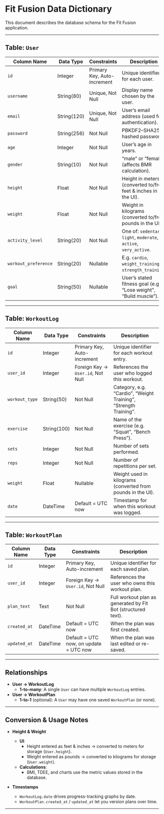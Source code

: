 # Fit Fusion Data Dictionary

This document describes the database schema for the Fit Fusion application.

---

## Table: `User`

| Column Name         | Data Type    | Constraints                             | Description                                                                          |
|---------------------|--------------|-----------------------------------------|--------------------------------------------------------------------------------------|
| `id`                | Integer      | Primary Key, Auto-increment             | Unique identifier for each user.                                                     |
| `username`          | String(80)   | Unique, Not Null                        | Display name chosen by the user.                                                     |
| `email`             | String(120)  | Unique, Not Null                        | User’s email address (used for authentication).                                      |
| `password`          | String(256)  | Not Null                                | PBKDF2–SHA256 hashed password.                                                       |
| `age`               | Integer      | Not Null                                | User’s age in years.                                                                 |
| `gender`            | String(10)   | Not Null                                | “male” or “female” (affects BMR calculation).                                        |
| `height`            | Float        | Not Null                                | Height in meters (converted to/from feet & inches in the UI).                       |
| `weight`            | Float        | Not Null                                | Weight in kilograms (converted to/from pounds in the UI).                            |
| `activity_level`    | String(20)   | Not Null                                | One of: `sedentary`, `light`, `moderate`, `active`, `very_active`.                   |
| `workout_preference`| String(20)   | Nullable                                | E.g. `cardio`, `weight_training`, `strength_training`.                               |
| `goal`              | String(50)   | Nullable                                | User’s stated fitness goal (e.g., “Lose weight”, “Build muscle”).                    |

---

## Table: `WorkoutLog`

| Column Name    | Data Type   | Constraints                      | Description                                                  |
|----------------|-------------|----------------------------------|--------------------------------------------------------------|
| `id`           | Integer     | Primary Key, Auto-increment      | Unique identifier for each workout entry.                    |
| `user_id`      | Integer     | Foreign Key → `User.id`, Not Null| References the user who logged this workout.                 |
| `workout_type` | String(50)  | Not Null                         | Category, e.g. “Cardio”, “Weight Training”, “Strength Training”. |
| `exercise`     | String(100) | Not Null                         | Name of the exercise (e.g. “Squat”, “Bench Press”).          |
| `sets`         | Integer     | Not Null                         | Number of sets performed.                                    |
| `reps`         | Integer     | Not Null                         | Number of repetitions per set.                               |
| `weight`       | Float       | Nullable                         | Weight used in kilograms (converted from pounds in the UI).  |
| `date`         | DateTime    | Default = UTC now                | Timestamp for when this workout was logged.                  |

---

## Table: `WorkoutPlan`

> 

| Column Name    | Data Type   | Constraints                               | Description                                                      |
|----------------|-------------|-------------------------------------------|------------------------------------------------------------------|
| `id`           | Integer     | Primary Key, Auto-increment               | Unique identifier for each saved plan.                          |
| `user_id`      | Integer     | Foreign Key → `User.id`, Not Null         | References the user who owns this workout plan.                 |
| `plan_text`    | Text        | Not Null                                  | Full workout plan as generated by Fit Bot (structured text).     |
| `created_at`   | DateTime    | Default = UTC now                         | When the plan was first created.                                |
| `updated_at`   | DateTime    | Default = UTC now, on update = UTC now    | When the plan was last edited or re-saved.                      |

---

## Relationships

- **User → WorkoutLog**  
  - **1-to-many**: A single `User` can have multiple `WorkoutLog` entries.
- **User → WorkoutPlan**  
  - **1-to-1** (optional): A `User` may have one saved `WorkoutPlan` (or none).

---

## Conversion & Usage Notes

- **Height & Weight**  
  - **UI**:  
    - Height entered as feet & inches → converted to meters for storage (`User.height`).  
    - Weight entered as pounds → converted to kilograms for storage (`User.weight`).  
  - **Calculations**:  
    - BMI, TDEE, and charts use the metric values stored in the database.

- **Timestamps**  
  - `WorkoutLog.date` drives progress-tracking graphs by date.  
  - `WorkoutPlan.created_at` / `updated_at` let you version plans over time.

---

